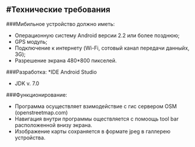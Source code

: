 #Технические требования
----------
###Мибильное устройство должно иметь:
* Операционную систему Android версии  2.2 или более позднюю;
* GPS модуль;
* Подключение к интернету (Wi-Fi, сотовый канал передачи данныйх, 3G);
* Разрешение экрана 480*800 пикселей.

###Разработка:
*IDE Android Studio
* JDK v. 7.0




###Функционирование:
* Программа осуществляет взимодействие с гис сервером OSM (openstreetmap.com)
* Навигация внутри программы оществляется с помоощь tool bar расположенной внизу экрана.
* Изображение карты сохраняется в формате jpeg  в галлерею устройства.
  
